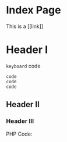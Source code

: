 Index Page
==========

This is a [[link]]

# Header I

`keyboard` code

    code
    code
    code

## Header II

### Header III

PHP Code:

<?php

    $hello = "World";

?>
